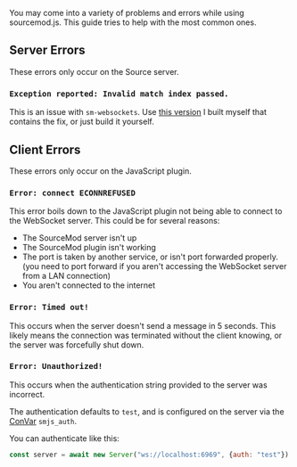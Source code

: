 You may come into a variety of problems and errors while using sourcemod.js. This guide tries to help with the most common ones.

## Server Errors

These errors only occur on the Source server.

### `Exception reported: Invalid match index passed.`

This is an issue with `sm-websockets`. Use [this version](https://github.com/peace-maker/sm-websocket/files/7966813/websocket.zip) I built myself that contains the fix, or just build it yourself.

## Client Errors

These errors only occur on the JavaScript plugin.

### `Error: connect ECONNREFUSED`

This error boils down to the JavaScript plugin not being able to connect to the WebSocket server. This could be for several reasons:

- The SourceMod server isn't up
- The SourceMod plugin isn't working
- The port is taken by another service, or isn't port forwarded properly. (you need to port forward if you aren't accessing the WebSocket server from a LAN connection)
- You aren't connected to the internet

### `Error: Timed out!`

This occurs when the server doesn't send a message in 5 seconds. This likely means the connection was terminated without the client knowing, or the server was forcefully shut down.

### `Error: Unauthorized!`

This occurs when the authentication string provided to the server was incorrect.

The authentication defaults to `test`, and is configured on the server via the [ConVar](https://developer.valvesoftware.com/wiki/Developer_Console#Commands_and_variables) `smjs_auth`.

You can authenticate like this:
```js
const server = await new Server("ws://localhost:6969", {auth: "test"})
```